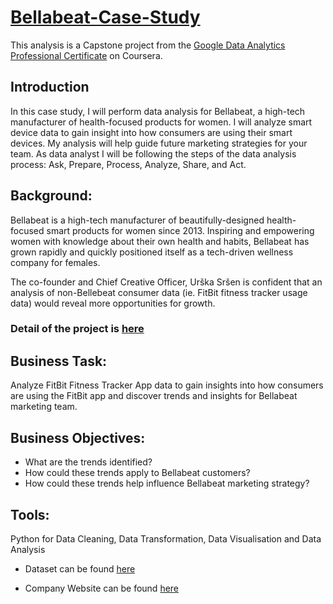 # [Bellabeat-Case-Study]()
This analysis is a Capstone project from the [Google Data Analytics Professional Certificate](https://www.coursera.org/professional-certificates/google-data-analytics) on Coursera.


## Introduction
In this case study, I will perform data analysis for Bellabeat, a high-tech manufacturer of health-focused products for women. I will analyze smart device data to gain insight into how consumers are using their smart devices. My analysis will help guide future marketing strategies for your team. As data analyst I will be following the steps of the data analysis process: Ask, Prepare, Process, Analyze, Share, and Act.

## Background:
Bellabeat is a high-tech manufacturer of beautifully-designed health-focused smart products for women since 2013. Inspiring and empowering women with knowledge about their own health and habits, Bellabeat has grown rapidly and quickly positioned itself as a tech-driven wellness company for females.

The co-founder and Chief Creative Officer, Urška Sršen is confident that an analysis of non-Bellebeat consumer data (ie. FitBit fitness tracker usage data) would reveal more opportunities for growth.

### Detail of the project is [here](https://github.com/nitesht2/Bellabeat-Case-Study/blob/main/Bella%20Beats%20Case%20Study.pdf)

## Business Task:
Analyze FitBit Fitness Tracker App data to gain insights into how consumers are using the FitBit app and discover trends and insights for Bellabeat marketing team.

## Business Objectives:
- What are the trends identified?
- How could these trends apply to Bellabeat customers?
- How could these trends help influence Bellabeat marketing strategy?

## Tools:
Python for Data Cleaning, Data Transformation, Data Visualisation and Data Analysis

- Dataset can be found [here](https://www.kaggle.com/datasets/arashnic/fitbit)

- Company Website can be found [here](https://bellabeat.com/) 
